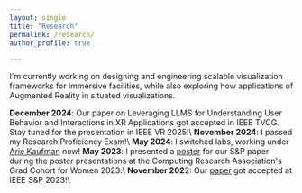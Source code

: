 ```yaml
---
layout: single
title: "Research"
permalink: /research/
author_profile: true

---
```

I'm currently working on designing and engineering scalable visualization frameworks for immersive facilities, while also exploring how applications of Augmented Reality in situated visualizations.

**December 2024**: Our paper on Leveraging LLMS for Understanding User Behavior and Interactions in XR Applications got accepted in IEEE TVCG. Stay tuned for the presentation in IEEE VR 2025!\\
**November 2024**: I passed my Research Proficiency Exam!\\
**May 2024**: I switched labs, working under [Arie Kaufman](https://www.cs.stonybrook.edu/people/faculty/ariekaufman) now!
**May 2023**: I presented a [poster](/files/PosterCRA.pdf) for our S&P paper during the poster presentations at the Computing Research Association's Grad Cohort for Women 2023.\\
**November 202**2: Our [paper](https://arxiv.org/pdf/2212.07979.pdf) got accepted at IEEE S&P 2023!\\
